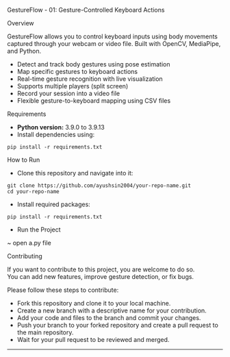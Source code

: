 
GestureFlow - 01: Gesture-Controlled Keyboard Actions

Overview

GestureFlow allows you to control keyboard inputs using body movements captured through your webcam or video file. Built with OpenCV, MediaPipe, and Python.

- Detect and track body gestures using pose estimation
- Map specific gestures to keyboard actions
- Real-time gesture recognition with live visualization
- Supports multiple players (split screen)
- Record your session into a video file
- Flexible gesture-to-keyboard mapping using CSV files

Requirements

- **Python version:** 3.9.0 to 3.9.13
- Install dependencies using:

```
pip install -r requirements.txt
```


How to Run

- Clone this repository and navigate into it:

```
git clone https://github.com/ayushsin2004/your-repo-name.git
cd your-repo-name
```

- Install required packages:

```
pip install -r requirements.txt
```

- Run the Project


~ open a.py file


Contributing

If you want to contribute to this project, you are welcome to do so.  
You can add new features, improve gesture detection, or fix bugs.

Please follow these steps to contribute:

- Fork this repository and clone it to your local machine.
- Create a new branch with a descriptive name for your contribution.
- Add your code and files to the branch and commit your changes.
- Push your branch to your forked repository and create a pull request to the main repository.
- Wait for your pull request to be reviewed and merged.

---
